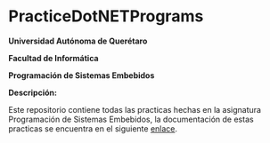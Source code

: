 # PracticeDotNETPrograms

**Universidad Autónoma de Querétaro**

**Facultad de Informática**

**Programación de Sistemas Embebidos**

**Descripción:**

Este repositorio contiene todas las practicas hechas en la asignatura Programación de Sistemas Embebidos, la documentación de estas practicas se encuentra en el siguiente [enlace](https://drive.google.com/drive/folders/1rMrrfvOuD7KbI1DWULNuOWxD6HfSgU1a?usp=sharing).
